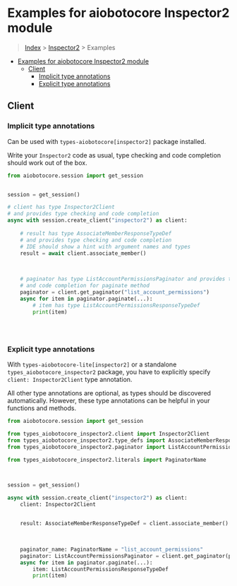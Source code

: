 <a id="examples-for-aiobotocore-inspector2-module"></a>

# Examples for aiobotocore Inspector2 module

> [Index](../README.md) > [Inspector2](./README.md) > Examples

- [Examples for aiobotocore Inspector2 module](#examples-for-aiobotocore-inspector2-module)
  - [Client](#client)
    - [Implicit type annotations](#implicit-type-annotations)
    - [Explicit type annotations](#explicit-type-annotations)

<a id="client"></a>

## Client

<a id="implicit-type-annotations"></a>

### Implicit type annotations

Can be used with `types-aiobotocore[inspector2]` package installed.

Write your `Inspector2` code as usual, type checking and code completion should
work out of the box.

```python
from aiobotocore.session import get_session


session = get_session()

# client has type Inspector2Client
# and provides type checking and code completion
async with session.create_client("inspector2") as client:
    
    # result has type AssociateMemberResponseTypeDef
    # and provides type checking and code completion
    # IDE should show a hint with argument names and types
    result = await client.associate_member()
    

    
    # paginator has type ListAccountPermissionsPaginator and provides type checking
    # and code completion for paginate method
    paginator = client.get_paginator("list_account_permissions")
    async for item in paginator.paginate(...):
        # item has type ListAccountPermissionsResponseTypeDef
        print(item)
    

    
```

<a id="explicit-type-annotations"></a>

### Explicit type annotations

With `types-aiobotocore-lite[inspector2]` or a standalone
`types_aiobotocore_inspector2` package, you have to explicitly specify
`client: Inspector2Client` type annotation.

All other type annotations are optional, as types should be discovered
automatically. However, these type annotations can be helpful in your functions
and methods.

```python
from aiobotocore.session import get_session

from types_aiobotocore_inspector2.client import Inspector2Client
from types_aiobotocore_inspector2.type_defs import AssociateMemberResponseTypeDef
from types_aiobotocore_inspector2.paginator import ListAccountPermissionsPaginator

from types_aiobotocore_inspector2.literals import PaginatorName



session = get_session()

async with session.create_client("inspector2") as client:
    client: Inspector2Client

    
    result: AssociateMemberResponseTypeDef = client.associate_member()
    

    
    paginator_name: PaginatorName = "list_account_permissions"
    paginator: ListAccountPermissionsPaginator = client.get_paginator(paginator_name)
    async for item in paginator.paginate(...):
        item: ListAccountPermissionsResponseTypeDef
        print(item)
    

    
```

